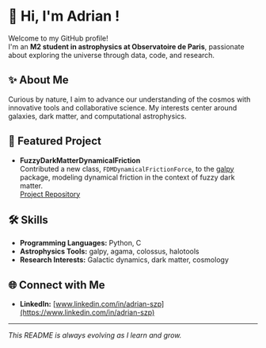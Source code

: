 # 👋 Hi, I'm Adrian !

Welcome to my GitHub profile!  
I'm an **M2 student in astrophysics at Observatoire de Paris**, passionate about exploring the universe through data, code, and research.

## ✨ About Me

Curious by nature, I aim to advance our understanding of the cosmos with innovative tools and collaborative science. My interests center around galaxies, dark matter, and computational astrophysics.

## 🚀 Featured Project

- **FuzzyDarkMatterDynamicalFriction**  
  Contributed a new class, `FDMDynamicalFrictionForce`, to the [galpy](https://github.com/jobovy/galpy) package, modeling dynamical friction in the context of fuzzy dark matter.  
  [Project Repository](https://github.com/Adrian998obs/FuzzyDarkMatterDynamicalFriction)

## 🛠️ Skills

- **Programming Languages:** Python, C
- **Astrophysics Tools:** galpy, agama, colossus, halotools
- **Research Interests:** Galactic dynamics, dark matter, cosmology

## 🌐 Connect with Me

- **LinkedIn:** [www.linkedin.com/in/adrian-szp](https://www.linkedin.com/in/adrian-szp)


---

_This README is always evolving as I learn and grow._